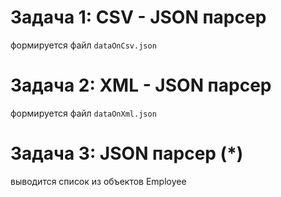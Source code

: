 # Задача 1: CSV - JSON парсер
формируется файл ``dataOnCsv.json``
# Задача 2: XML - JSON парсер
формируется файл ``dataOnXml.json``
# Задача 3: JSON парсер (*)
выводится список из объектов Employee

